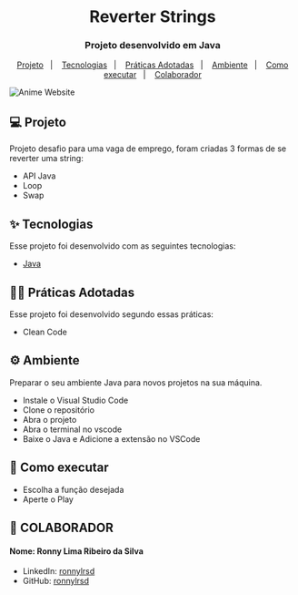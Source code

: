 <h1 align="center">Reverter Strings</h1>

<h3 align="center">Projeto desenvolvido em Java</h3>
<p align="center">
  <a href="#-projeto">Projeto</a>&nbsp;&nbsp;&nbsp;|&nbsp;&nbsp;&nbsp;
  <a href="#-tecnologias">Tecnologias</a>&nbsp;&nbsp;&nbsp;|&nbsp;&nbsp;&nbsp;
  <a href="#-praticas-adotadas">Práticas Adotadas</a>&nbsp;&nbsp;&nbsp;|&nbsp;&nbsp;&nbsp;
  <a href="#-ambiente">Ambiente</a>&nbsp;&nbsp;&nbsp;|&nbsp;&nbsp;&nbsp;
  <a href="#-como-executar">Como executar</a>&nbsp;&nbsp;&nbsp;|&nbsp;&nbsp;&nbsp;
  <a href="#-colaboradores">Colaborador</a>
</p>


![Anime Website](https://i.ibb.co/MG1nbqt/YT-Thumbnails-2.png)

## 💻 Projeto

Projeto desafio para uma vaga de emprego, foram criadas 3 formas de se reverter uma string:
- API Java
- Loop
- Swap

## ✨ Tecnologias

Esse projeto foi desenvolvido com as seguintes tecnologias:

- [Java](https://dev.java/learn/getting-started/)

## 👨‍🏫 Práticas Adotadas

Esse projeto foi desenvolvido segundo essas práticas:

- Clean Code

## ⚙️ Ambiente
Preparar o seu ambiente Java para novos projetos na sua máquina.

- Instale o Visual Studio Code
- Clone o repositório
- Abra o projeto
- Abra o terminal no vscode
- Baixe o Java e Adicione a extensão no VSCode

## 🚀 Como executar

- Escolha a função desejada
- Aperte o Play

## 👷 COLABORADOR

#### Nome: Ronny Lima Ribeiro da Silva
- LinkedIn: [ronnylrsd](https://www.linkedin.com/in/ronnylrsd/)
- GitHub: [ronnylrsd](https://github.com/ronnylrsd)


